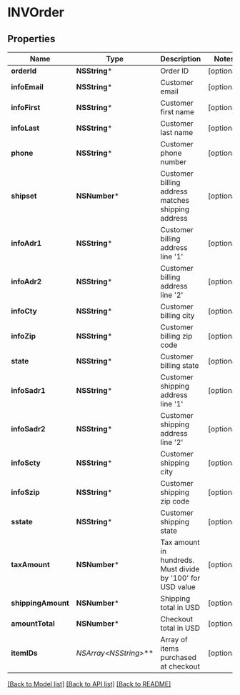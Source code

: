 # INVOrder

## Properties
Name | Type | Description | Notes
------------ | ------------- | ------------- | -------------
**orderId** | **NSString*** | Order ID | [optional] 
**infoEmail** | **NSString*** | Customer email | [optional] 
**infoFirst** | **NSString*** | Customer first name | [optional] 
**infoLast** | **NSString*** | Customer last name | [optional] 
**phone** | **NSString*** | Customer phone number | [optional] 
**shipset** | **NSNumber*** | Customer billing address matches shipping address | [optional] 
**infoAdr1** | **NSString*** | Customer billing address line &#39;1&#39; | [optional] 
**infoAdr2** | **NSString*** | Customer billing address line &#39;2&#39; | [optional] 
**infoCty** | **NSString*** | Customer billing city | [optional] 
**infoZip** | **NSString*** | Customer billing zip code | [optional] 
**state** | **NSString*** | Customer billing state | [optional] 
**infoSadr1** | **NSString*** | Customer shipping address line &#39;1&#39; | [optional] 
**infoSadr2** | **NSString*** | Customer shipping address line &#39;2&#39; | [optional] 
**infoScty** | **NSString*** | Customer shipping city | [optional] 
**infoSzip** | **NSString*** | Customer shipping zip code | [optional] 
**sstate** | **NSString*** | Customer shipping state | [optional] 
**taxAmount** | **NSNumber*** | Tax amount in hundreds. Must divide by &#39;100&#39; for USD value | [optional] 
**shippingAmount** | **NSNumber*** | Shipping total in USD | [optional] 
**amountTotal** | **NSNumber*** | Checkout total in USD | [optional] 
**itemIDs** | **NSArray&lt;NSString*&gt;*** | Array of items purchased at checkout | [optional] 

[[Back to Model list]](../README.md#documentation-for-models) [[Back to API list]](../README.md#documentation-for-api-endpoints) [[Back to README]](../README.md)



